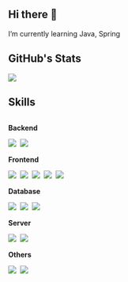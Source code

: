 <!--
**limcholong/limcholong** is a ✨ _special_ ✨ repository because its `README.md` (this file) appears on your GitHub profile.

Here are some ideas to get you started:

- 🔭 I’m currently working on ...
- 🌱 I’m currently learning ...
- 👯 I’m looking to collaborate on ...
- 🤔 I’m looking for help with ...
- 💬 Ask me about ...
- 📫 How to reach me: ...
- 😄 Pronouns: ...
- ⚡ Fun fact: ...
-->
## Hi there 👋
I’m currently learning Java, Spring

## GitHub's Stats
<img src="https://github-readme-stats.vercel.app/api/top-langs/?username=limcholong"/>

## Skills
<div style="display:flex; flex-direction:column; align-items:flex-start;">
    <!-- Backend -->
    <p><strong>Backend</strong></p>
    <div>
        <img src="https://img.shields.io/badge/Java-007396?style=flat-square&logo=Java&logoColor=white"/></a>&nbsp
        <img src="https://img.shields.io/badge/Spring-6DB33F?style=flat-square&logo=Spring&logoColor=white"/></a>&nbsp
    </div>
    <!-- Frontend -->
    <p><strong>Frontend</strong></p>
    <div>
        <img src="https://img.shields.io/badge/HTML-E34F26?style=flat-square&logo=html5&logoColor=white"></a>&nbsp
        <img src="https://img.shields.io/badge/CSS-1572B6?style=flat-square&logo=css3&logoColor=white"></a>&nbsp
        <img src="https://img.shields.io/badge/JavaScript-F7DF1E?style=flat-square&logo=JavaScript&logoColor=white"></a>&nbsp
        <img src="https://img.shields.io/badge/Node.js-339933?style=flat-square&logo=Node.js&logoColor=white"/></a>&nbsp
        <img src="https://img.shields.io/badge/Vue.js-4FC08D?style=flat-square&logo=Vue.js&logoColor=white"/></a>&nbsp
    </div>
    <!-- Database -->
    <p><strong>Database</strong></p>
    <div>
        <img src="https://img.shields.io/badge/Oracle-F80000?style=flat-square&logo=Oracle&logoColor=white"></a>&nbsp
        <img src="https://img.shields.io/badge/MySQL-4479A1?style=flat-square&logo=MySQL&logoColor=white"></a>&nbsp
        <img src="https://img.shields.io/badge/MariaDB-003545?style=flat-square&logo=MariaDB&logoColor=white"></a>&nbsp
    </div>
    <!-- Server -->
    <p><strong>Server</strong></p>
    <div>
        <img src="https://img.shields.io/badge/Linux-FCC624?style=flat-square&logo=Linux&logoColor=black"></a>&nbsp
        <img src="https://img.shields.io/badge/Apache Tomcat-F8DC75?style=flat-square&logo=Apache Tomcat&logoColor=black"></a>&nbsp
    </div>
    <!-- Others -->
    <p><strong>Others</strong></p>
    <div>
        <img src="https://img.shields.io/badge/Python-3776AB?style=flat-square&logo=Python&logoColor=white"></a>&nbsp
        <img src="https://img.shields.io/badge/Visual Studio Code-007ACC?style=flat-square&logo=Visual Studio Code&logoColor=white"></a>&nbsp
    </div>
    <br>
</div>
